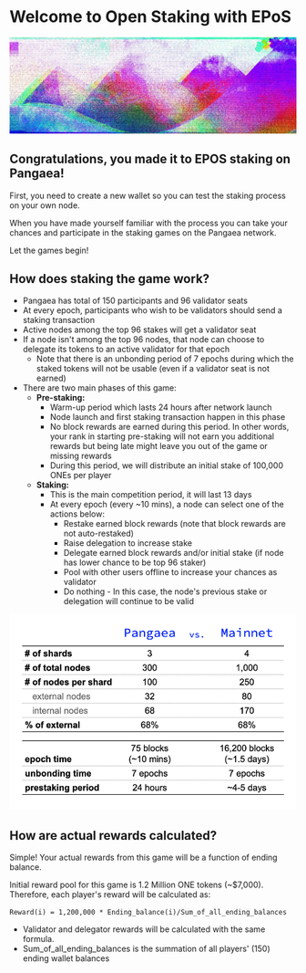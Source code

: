 # Welcome to Open Staking with EPoS

![](../.gitbook/assets/moshed-2019-9-4-22-37-37.jpg)

## Congratulations, you made it to EPOS staking on Pangaea! <a id="new-local-account-creation"></a>

First, you need to create a new wallet so you can test the staking process on your own node.

When you have made yourself familiar with the process you can take your chances and participate in the staking games on the Pangaea network.

Let the games begin!

## How does staking the game work?

* Pangaea has total of 150 participants and 96 validator seats
* At every epoch, participants who wish to be validators should send a staking transaction
* Active nodes among the top 96 stakes will get a validator seat
* If a node isn't among the top 96 nodes, that node can choose to delegate its tokens to an active validator for that epoch
  * Note that there is an unbonding period of 7 epochs during which the staked tokens will not be usable \(even if a validator seat is not earned\)
* There are two main phases of this game:
  * **Pre-staking:**
    * Warm-up period which lasts 24 hours after network launch
    * Node launch and first staking transaction happen in this phase
    * No block rewards are earned during this period. In other words, your rank in starting pre-staking will not earn you additional rewards but being late might leave you out of the game or missing rewards
    * During this period, we will distribute an initial stake of 100,000 ONEs per player
  * **Staking:**
    * This is the main competition period, it will last 13 days
    * At every epoch \(every ~10 mins\), a node can select one of the actions below:
      * Restake earned block rewards \(note that block rewards are not auto-restaked\)
      * Raise delegation to increase stake
      * Delegate earned block rewards and/or initial stake \(if node has lower chance to be top 96 staker\)
      * Pool with other users offline to increase your chances as validator
      * Do nothing - In this case, the node's previous stake or delegation will continue to be valid

![Configurations for Pangaea and Mainnet](../.gitbook/assets/image-12.png)

## How are actual rewards calculated?

Simple! Your actual rewards from this game will be a function of ending balance.

Initial reward pool for this game is 1.2 Million ONE tokens \(~$7,000\). Therefore, each player's reward will be calculated as:

```text
Reward(i) = 1,200,000 * Ending_balance(i)/Sum_of_all_ending_balances
```

* Validator and delegator rewards will be calculated with the same formula.
* Sum\_of\_all\_ending\_balances is the summation of all players' \(150\) ending wallet balances

